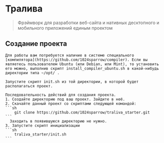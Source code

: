 # Тралива
> Фрэймворк для разработки веб-сайта и нативных десктопного и мобильного приложений единым проектом

## Создание проекта

    Для работы вам потребуется наличие в системе специального [компилятора](https://github.com/1024sparrow/compiler). Если вы являетесь пользователем Ubuntu (или Debian, или Mint), то установить его можно, выполнив скрипт install_compiler_ubuntu.sh в какой-нибудь директории типа ~/opt/ .

    Запустите скрипт init.sh из той директории, в которой будет располагаться проект.

    Последовательность действий для создания проекта.
    1. Создайте директорию под ваш проект. Зайдите в неё.
    2. Скачайте данный проект со скриптами следующей командой:
    ```sh
        git clone https://github.com/1024sparrow/traliva_starter.git
    ```
      Заходить в появившуюся директорию не нужно.
    3. Запустите скрипт инициализации
    ```sh
        traliva_starter/init.sh
    ```
